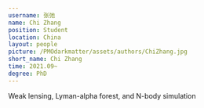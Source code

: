 ```yaml
---
username: 张弛
name: Chi Zhang
position: Student
location: China
layout: people
picture: /PMOdarkmatter/assets/authors/ChiZhang.jpg
short_name: Chi Zhang
time: 2021.09~
degree: PhD
---
```


Weak lensing, Lyman-alpha forest, and N-body simulation
